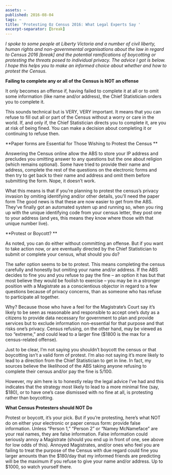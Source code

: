 ```yaml
---
assets: ~
published: 2016-08-04
tags: ~
title: 'Protesting Oz Census 2016: What Legal Experts Say '
excerpt-separator: [break]
---
```

*I spoke to some people at Liberty Victoria and a number of civil liberty, human rights and non-governmental organisations about the law in regard to Census 2016 [break] and the potential ramifications of boycotting or protesting the threats posed to individual privacy. The advice I got is below. I hope this helps you to make an informed choice about whether and how to protest the Census.*

**Failing to complete any or all of the Census is NOT an offense**

It only becomes an offense if, having failed to complete it at all or to omit some information (like name and/or address), the Chief Statistician orders you to complete it.

This sounds technical but is VERY, VERY important. It means that you can refuse to fill out all or part of the Census without a worry or care in the world. If, and only if, the Chief Statistician directs you to complete it, are you at risk of being fined. You can make a decision about completing it or continuing to refuse then.

**Paper forms are Essential for Those Wishing to Protest the Census **

Answering the Census online allow the ABS to store your IP address and precludes you omitting answer to any questions but the one about religion (which remains optional). Some have tried to provide their name and address, complete the rest of the questions on the electronic forms and then try to get back to their name and address and omit them before submitting the form. Nope, it doesn’t work.

What this means is that if you’re planning to protest the census’s privacy invasion by omiting identifying and/or other details, you’ll need the paper form The good news is that these are now easier to get from the ABS. They’ve finally got an automated system up and running so, when you ring up with the unique identifying code from your census letter, they post one to your address (and yes, this means they know where those with that unique number live).

**Protest or Boycott? **

As noted, you can do either without committing an offense. But if you want to take action now, or are eventually directed by the Chief Statistician to submit or complete your census, what should you do?

The safer option seems to be to protest. This means completing the census carefully and honestly but omiting your name and/or address. If the ABS decides to fine you and you refuse to pay the fine – an option it has but that most believe they would be foolish to exercise – you may be in a stronger position with a Magistrate as a conscientious objector in regard to a few questions because of privacy concerns, than as someone who has refuse to participate all together.

Why? Because those who have a feel for the Magistrate’s Court say it’s likely to be seen as reasonable and responsible to accept one’s duty as a citizens to provide data necessary for government to plan and provide services but to exclude information non-essential for that purpose and that risks one’s privacy. Census refusing, on the other hand, may be viewed as too “extreme,” and could lead to a larger fine ($1800 is the max for a census-related offense).

Just to be clear, I’m not saying you shouldn’t boycott the census or that boycotting isn’t a valid form of protest. I’m also not saying it’s more likely to lead to a direction from the Chief Statistician to get in line. In fact, my sources believe the likelihood of the ABS taking anyone refusing to complete their census and/or pay the fine is 5/100.

However, my aim here is to honestly relay the legal advice I’ve had and this indicates that the strategy most likely to lead to a more minimal fine (say, $180), or to have one’s case dismissed with no fine at all, is protesting rather than boycotting.

**What Census Protesters should NOT Do**

Protest or boycott, it’s your pick. But if you’re protesting, here’s what NOT do on either your electronic or paper census form: provide false information. Unless “Person 1,” “Person 2” or “Namey McNameface” are your real names, they are false information. False information could seriously annoy a Magistrate (should you end up in front of one, see above for low odds of this). Annoyed Magistrates, and/or ones who feel you are failing to treat the purpose of the Census with due regard could fine you larger amounts than the $180/day that my informed friends are predicting will be the maximum if you refuse to give your name and/or address. Up to $1000, so watch yourself there.
